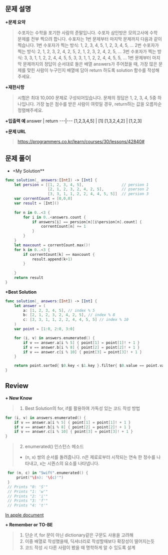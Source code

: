 문제 설명
--------

**\+문제 요약**
> 수포자는 수학을 포기한 사람의 준말입니다. 수포자 삼인방은 모의고사에 수학 문제를 전부 찍으려 합니다. 수포자는 1번 문제부터 마지막 문제까지 다음과 같이 찍습니다.
> 1번 수포자가 찍는 방식: 1, 2, 3, 4, 5, 1, 2, 3, 4, 5, ...
> 2번 수포자가 찍는 방식: 2, 1, 2, 3, 2, 4, 2, 5, 2, 1, 2, 3, 2, 4, 2, 5, ...
> 3번 수포자가 찍는 방식: 3, 3, 1, 1, 2, 2, 4, 4, 5, 5, 3, 3, 1, 1, 2, 2, 4, 4, 5, 5, ...
> 1번 문제부터 마지막 문제까지의 정답이 순서대로 들은 배열 answers가 주어졌을 때, 가장 많은 문제를 맞힌 사람이 누구인지 배열에 담아 return 하도록 solution 함수를 작성해주세요.

**\+재한사항**
> 시험은 최대 10,000 문제로 구성되어있습니다.
> 문제의 정답은 1, 2, 3, 4, 5중 하나입니다.
> 가장 높은 점수를 받은 사람이 여럿일 경우, return하는 값을 오름차순 정렬해주세요.
 
**\+입출력 예**
 answer | return 
---|---
[1,2,3,4,5] | [1] 
[1,3,2,4,2] | [1,2,3]

**\+문제 URL**
>https://programmers.co.kr/learn/courses/30/lessons/42840#



문제 풀이
---------

* \+My Solution**
```swift
func solution(_ answers:[Int]) -> [Int] {
    let persion = [[1, 2, 3, 4, 5],                 // persion 1
                   [2, 1, 2, 3, 2, 4, 2, 5],        // pserson 2 
                   [3, 3, 1, 1, 2, 2, 4, 4, 5, 5]]  // persion 3
    var correntCount = [0,0,0]
    var result = [Int]()
    
    for n in 0..<3 {
        for i in 0..<answers.count {
            if answers[i] == persion[n][i%persion[n].count] {
                correntCount[n] += 1
            }
        }
    }
    let maxcount = correntCount.max()!
    for k in 0..<3 {
        if correntCount[k] == maxcount {
            result.append(k+1)
        }
        
    }
    return result
}
```

**\+Best Solution**
```swift
func solution(_ answers:[Int]) -> [Int] {
    let answer = (
        a: [1, 2, 3, 4, 5], // index % 5
        b: [2, 1, 2, 3, 2, 4, 2, 5], // index % 8
        c: [3, 3, 1, 1, 2, 2, 4, 4, 5, 5] // index % 10
    )
    var point = [1:0, 2:0, 3:0]

    for (i, v) in answers.enumerated() {
        if v == answer.a[i % 5] { point[1] = point[1]! + 1 }
        if v == answer.b[i % 8] { point[2] = point[2]! + 1 }
        if v == answer.c[i % 10] { point[3] = point[3]! + 1 }
    }

    return point.sorted{ $0.key < $1.key }.filter{ $0.value == point.values.max() }.map{ $0.key }
}
```

Review
-----------------
**\+ New Know**
> 1. Best Solution의 for, if를 활용하여 가독성 있는 코드 작성 방법  
```swift
for (i, v) in answers.enumerated() {
    if v == answer.a[i % 5] { point[1] = point[1]! + 1 }
    if v == answer.b[i % 8] { point[2] = point[2]! + 1 }
    if v == answer.c[i % 10] { point[3] = point[3]! + 1 }
}
```
> 2.  enumerated() 인스턴스 메소드
>   -  (n, x) 쌍의 순서를 돌려줍니다. n은 제로로부터 시작되는 연속 한 정수를 나타내고, x는 시퀀스의 요소를 나타냅니다.
```swift
 for (n, c) in "Swift".enumerated() {
     print("\(n): '\(c)'")
 }
 // Prints "0: 'S'"
 // Prints "1: 'w'"
 // Prints "2: 'i'"
 // Prints "3: 'f'"
 // Prints "4: 't'"
 ```
 [In apple document](https://developer.apple.com/documentation/realitykit/entity/childcollection/3243998-enumerated)

  
**\+ Remember or TO-BE**
> 1. 단순 if, for 문이 아닌 dictionary같은 구문도 사용을 고려해
> 2. 이중 배열로 작성했을때, 딕셔너리로 작성할때보다 확장성이 떨어지는듯
> 3. 코드 작성 시 다른 사람이 봤을 때 명학하게 알 수 있도록 설계
